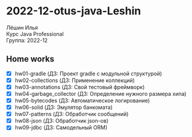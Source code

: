 # 2022-12-otus-java-Leshin

Лёшин Илья  
Курс Java Professional  
Группа: 2022-12  

## Home works
- [x] hw01-gradle (ДЗ: Проект gradle с модульной структурой)
- [x] hw02-collections (ДЗ: Применение коллекций)
- [x] hw03-annotations (ДЗ: Свой тестовый фреймворк)
- [x] hw04-garbage_collector (ДЗ: Определение нужного размера хипа)
- [x] hw05-bytecodes (ДЗ: Автоматическое логирование)
- [x] hw06-solid (ДЗ: Эмулятор банкомата)
- [x] hw07-patterns (ДЗ: Обработчик сообщений)
- [x] hw08-json (ДЗ: Обработчик json-ов)
- [x] hw09-jdbc (ДЗ: Самодельный ORM)
